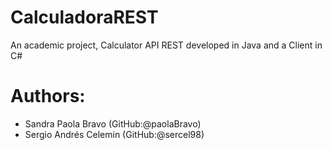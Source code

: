 # CalculadoraREST
An academic project, Calculator API REST developed in Java and a Client in C#

# Authors:
- Sandra Paola Bravo (GitHub:@paolaBravo) 
- Sergio Andrés Celemin (GitHub:@sercel98)


